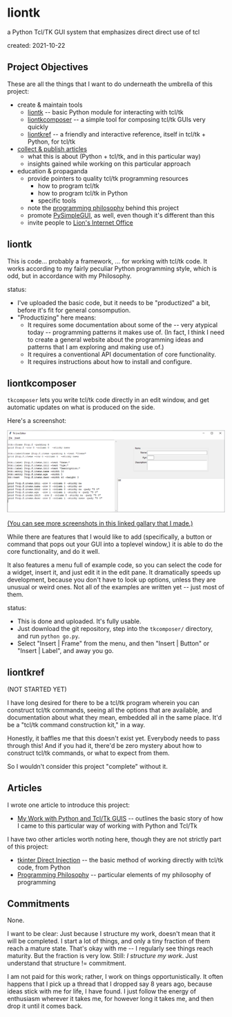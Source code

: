 # liontk
a Python Tcl/TK GUI system that emphasizes direct direct use of tcl

created: 2021-10-22

## <a name="objectives">Project Objectives</a>

These are all the things that I want to do underneath the umbrella of this project:
* create & maintain tools
	* [liontk](#liontk) -- basic Python module for interacting with tcl/tk
	* [liontkcomposer](#liontkcomposer) -- a simple tool for composing tcl/tk GUIs very quickly
	* [liontkref](#liontkref) -- a friendly and interactive reference, itself in tcl/tk + Python, for tcl/tk
* [collect & publish articles](#articles)
	* what this is about (Python + tcl/tk, and in this particular way)
	* insights gained while working on this particular approach
* education & propaganda
	* provide pointers to quality tcl/tk programming resources
		* how to program tcl/tk
		* how to program tcl/tk in Python
		* specific tools
	* note the [programming philosophy](https://github.com/LionKimbro/lions_internet_office/blob/main/2021/users/lion/entries/2021-09-06_programming-philosophy.md) behind this project
	* promote [PySimpleGUI](https://pysimplegui.readthedocs.io/en/latest/), as well, even though it's different than this
	* invite people to [Lion's Internet Office](https://github.com/LionKimbro/lions_internet_office)

## <a name="liontk">liontk</a>

This is code... probably a framework, ... for working with tcl/tk code.
It works according to my fairly peculiar Python programming style, which is odd, but in accordance with my Philosophy.

status:
* I've uploaded the basic code, but it needs to be "productized" a bit, before it's fit for general consompution.
* "Productizing" here means:
	* It requires some documentation about some of the -- very atypical today -- programming patterns it makes use of.  (In fact, I think I need to create a general website about the programming ideas and patterns that I am exploring and making use of.)
	* It requires a conventional API documentation of core functionality.
	* It requires instructions about how to install and configure.

## <a name="liontkcomposer">liontkcomposer</a>

`tkcomposer` lets you write tcl/tk code directly in an edit window, and get automatic updates on what is produced on the side.

Here's a screenshot:

![Simple tkcomposer Screenshot](img/2021-10-23_example-simple.png)

[(You can see more screenshots in this linked gallary that I made.)](articles/2021-10-23_tkcomposer-example-screenshots.md)

While there are features that I would like to add (specifically, a button or command that pops out your GUI into a toplevel window,) it is able to do the core functionality, and do it well.

It also features a menu full of example code, so you can select the code for a widget, insert it, and just edit it in the edit pane.  It dramatically speeds up development, because you don't have to look up options, unless they are unusual or weird ones.  Not all of the examples are written yet -- just most of them.

status:
* This is done and uploaded.  It's fully usable.
* Just download the git repository, step into the `tkcomposer/` directory, and run `python go.py`.
* Select "Insert | Frame" from the menu, and then "Insert | Button" or "Insert | Label", and away you go.


## <a name="liontkref">liontkref</a>

(NOT STARTED YET)

I have long desired for there to be a tcl/tk program wherein you can construct tcl/tk commands, seeing all the options that are available, and documentation about what they mean, embedded all in the same place.  It'd be a "tcl/tk command construction kit," in a way.

Honestly, it baffles me that this doesn't exist yet.  Everybody needs to pass through this!  And if you had it, there'd be zero mystery about how to construct tcl/tk commands, or what to expect from them.

So I wouldn't consider this project "complete" without it.

## <a name="articles">Articles</a>

I wrote one article to introduce this project:
* [My Work with Python and Tcl/Tk GUIS](articles/2021-10-22_my-work-with-python-and-tcltk-guis.md) -- outlines the basic story of how I came to this particular way of working with Python and Tcl/Tk

I have two other articles worth noting here, though they are not strictly part of this project:
* [tkinter Direct Injection](https://github.com/LionKimbro/lions_internet_office/blob/main/2021/users/lion/entries/2021-09-18_tkinter-direct.md) -- the basic method of working directly with tcl/tk code, from Python
* [Programming Philosophy](https://github.com/LionKimbro/lions_internet_office/blob/main/2021/users/lion/entries/2021-09-06_programming-philosophy.md) -- particular elements of my philosophy of programming

## <a name="commitments">Commitments</a>

None.

I want to be clear:  Just because I structure my work, doesn't mean that it will be completed.  I start a lot of things, and only a tiny fraction of them reach a mature state.  That's okay with me -- I regularly see things reach maturity.  But the fraction is very low.  Still: *I structure my work*.  Just understand that structure != commitment.

I am not paid for this work; rather, I work on things opportunistically.  It often happens that I pick up a thread that I dropped say 8 years ago, because ideas stick with me for life, I have found.  I just follow the energy of enthusiasm wherever it takes me, for however long it takes me, and then drop it until it comes back.
